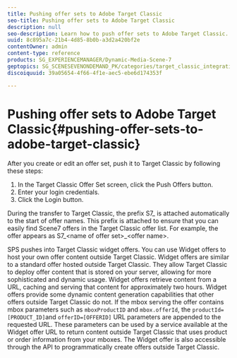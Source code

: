 ```yaml
---
title: Pushing offer sets to Adobe Target Classic
seo-title: Pushing offer sets to Adobe Target Classic
description: null
seo-description: Learn how to push offer sets to Adobe Target Classic.
uuid: 8c895a7c-21b4-4d85-8b0b-a3d2a420bf2e
contentOwner: admin
content-type: reference
products: SG_EXPERIENCEMANAGER/Dynamic-Media-Scene-7
geptopics: SG_SCENESEVENONDEMAND_PK/categories/target_classic_integration
discoiquuid: 39a05654-4f66-4f1e-aec5-ebe6d174353f

---
```


# Pushing offer sets to Adobe Target Classic{#pushing-offer-sets-to-adobe-target-classic}

After you create or edit an offer set, push it to Target Classic by following these steps:

1. In the Target Classic Offer Set screen, click the Push Offers button. 
1. Enter your login credentials.
1. Click the Login button.

During the transfer to Target Classic, the prefix S7_ is attached automatically to the start of offer names. This prefix is attached to ensure that you can easily find Scene7 offers in the Target Classic offer list. For example, the offer appears as S7_&lt;name of offer set&gt;_&lt;offer name&gt;.

SPS pushes into Target Classic widget offers. You can use Widget offers to host your own offer content outside Target Classic. Widget offers are similar to a standard offer hosted outside Target Classic. They allow Target Classic to deploy offer content that is stored on your server, allowing for more sophisticated and dynamic usage. Widget offers retrieve content from a URL, caching and serving that content for approximately two hours. Widget offers provide some dynamic content generation capabilities that other offers outside Target Classic do not. If the mbox serving the offer contains mbox parameters such as `mboxProductID` and `mbox.offerId`, the `productId=[PRODUCT_ID]`and `offerID=[OFFERID]` URL parameters are appended to the requested URL. These parameters can be used by a service available at the Widget offer URL to return content outside Target Classic that uses product or order information from your mboxes. The Widget offer is also accessible through the API to programmatically create offers outside Target Classic.
